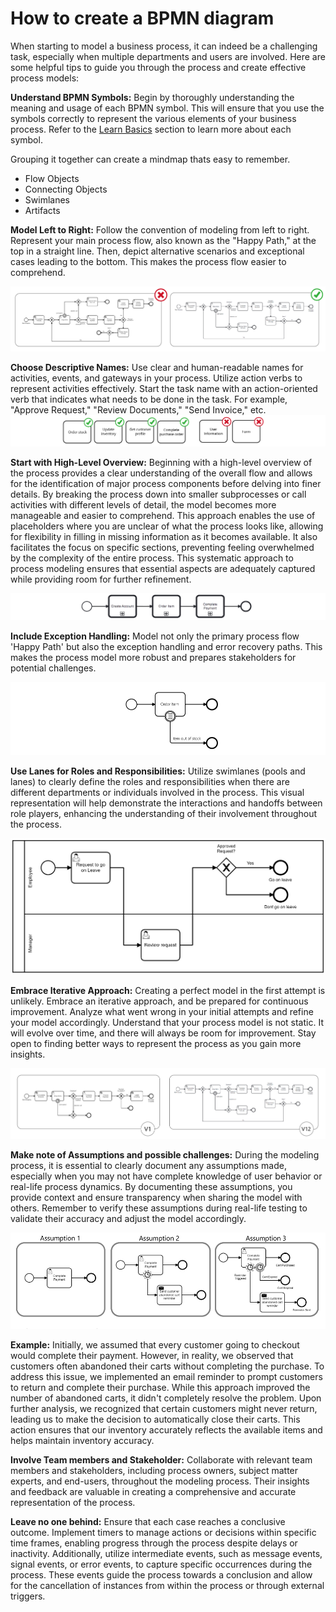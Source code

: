 # How to create a BPMN diagram

When starting to model a business process, it can indeed be a challenging task, especially when multiple departments and users are involved. Here are some helpful tips to guide you through the process and create effective process models: 

**Understand BPMN Symbols:**
Begin by thoroughly understanding the meaning and usage of each BPMN symbol. This will ensure that you use the symbols correctly to represent the various elements of your business process. Refer to the [Learn Basics](../appendices/bpmn_terminology.md) section to learn more about each symbol.

Grouping it together can create a mindmap thats easy to remember.

- Flow Objects
- Connecting Objects  
- Swimlanes  
- Artifacts

**Model Left to Right:** 
Follow the convention of modeling from left to right. Represent your main process flow, also known as the "Happy Path," at the top in a straight line. Then, depict alternative scenarios and exceptional cases leading to the bottom. This makes the process flow easier to comprehend.

![model_convention](images/model_convention.png) 

**Choose Descriptive Names:** 
Use clear and human-readable names for activities, events, and gateways in your process. Utilize action verbs to represent activities effectively. Start the task name with an action-oriented verb that indicates what needs to be done in the task. For example, "Approve Request," "Review Documents," "Send Invoice," etc.
![naming_convention](images/naming_convention.png) 

**Start with High-Level Overview:** 
Beginning with a high-level overview of the process provides a clear understanding of the overall flow and allows for the identification of major process components before delving into finer details. By breaking the process down into smaller subprocesses or call activities with different levels of detail, the model becomes more manageable and easier to comprehend. This approach enables the use of placeholders where you are unclear of what the process looks like, allowing for flexibility in filling in missing information as it becomes available. It also facilitates the focus on specific sections, preventing feeling overwhelmed by the complexity of the entire process. This systematic approach to process modeling ensures that essential aspects are adequately captured while providing room for further refinement. 

![high_level](images/high_level.png) 

**Include Exception Handling:** 
Model not only the primary process flow 'Happy Path' but also the exception handling and error recovery paths. This makes the process model more robust and prepares stakeholders for potential challenges.

![out_of_stock](images/out_of_stock.png) 

**Use Lanes for Roles and Responsibilities:** 
Utilize swimlanes (pools and lanes) to clearly define the roles and responsibilities when there are different departments or individuals involved in the process. This visual representation will help demonstrate the interactions and handoffs between role players, enhancing the understanding of their involvement throughout the process.

![lanes](images/lanes_1.png) 

**Embrace Iterative Approach:**
Creating a perfect model in the first attempt is unlikely. Embrace an iterative approach, and be prepared for continuous improvement. Analyze what went wrong in your initial attempts and refine your model accordingly. Understand that your process model is not static. It will evolve over time, and there will always be room for improvement. Stay open to finding better ways to represent the process as you gain more insights.

![version](images/version.png) 

**Make note of Assumptions and possible challenges:** 
During the modeling process, it is essential to clearly document any assumptions made, especially when you may not have complete knowledge of user behavior or real-life process dynamics. By documenting these assumptions, you provide context and ensure transparency when sharing the model with others. Remember to verify these assumptions during real-life testing to validate their accuracy and adjust the model accordingly.

![version](images/assumptions.png) 

**Example:**
Initially, we assumed that every customer going to checkout would complete their payment. However, in reality, we observed that customers often abandoned their carts without completing the purchase. To address this issue, we implemented an email reminder to prompt customers to return and complete their purchase. While this approach improved the number of abandoned carts, it didn't completely resolve the problem. Upon further analysis, we recognized that certain customers might never return, leading us to make the decision to automatically close their carts. This action ensures that our inventory accurately reflects the available items and helps maintain inventory accuracy.

**Involve Team members and Stakeholder:** Collaborate with relevant team members and stakeholders, including process owners, subject matter experts, and end-users, throughout the modeling process. Their insights and feedback are valuable in creating a comprehensive and accurate representation of the process.

**Leave no one behind:** 
Ensure that each case reaches a conclusive outcome. Implement timers to manage actions or decisions within specific time frames, enabling progress through the process despite delays or inactivity. Additionally, utilize intermediate events, such as message events, signal events, or error events, to capture specific occurrences during the process. These events guide the process towards a conclusion and allow for the cancellation of instances from within the process or through external triggers.

